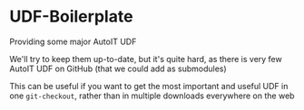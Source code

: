 UDF-Boilerplate
===============

Providing some major AutoIT UDF

We'll try to keep them up-to-date, but it's quite hard, as there is very few AutoIT UDF on GitHub (that we could add as submodules)

This can be useful if you want to get the most important and useful UDF in one `git-checkout`, rather than in multiple downloads everywhere on the web

